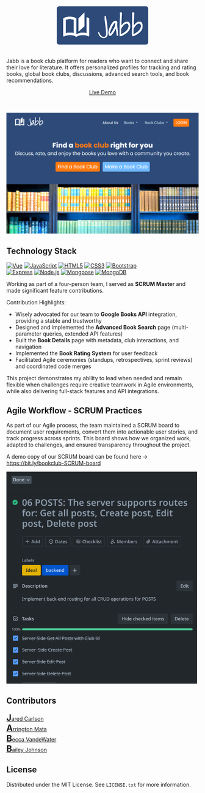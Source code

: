 <!-- PROJECT LOGO -->
<div align="center">
  <a href="https://www.jaredcarlson.dev/bookclub" target="_blank">
    <img src="images/jabb_logo.png" alt="Logo">
  </a>

  <br />
  <br />
  <p align="left">
    Jabb is a book club platform for readers who want to connect and share their love for literature. It offers personalized profiles for tracking and rating books, global book clubs, discussions, advanced search tools, and book recommendations.
  </p>
  <p align="center">
    <a href="https://www.jaredcarlson.dev/bookclub" target="_blank">Live Demo</a>
  </p>
</div>
<br />


<!-- ABOUT THE PROJECT -->
<!-- ## About -->

<!-- [![Contributors][contributors-shield]][contributors-url]
[![Forks][forks-shield]][forks-url]
[![Stargazers][stars-shield]][stars-url]
[![MIT License][license-shield]][license-url] -->

[![Product Name Screen Shot][product-screenshot]](https://www.jaredcarlson.dev/bookclub)


## Technology Stack 

 [![Vue][Vue.js]][Vue-url] [![JavaScript][JavaScript]][JavaScript-url] [![HTML5][HTML5]][HTML5-url] [![CSS3][CSS3]][CSS3-url] [![Bootstrap][Bootstrap]][Bootstrap-url]  
[![Express][Express]][Express-url] [![Node.js][Node.js]][Node.js-url] [![Mongoose][Mongoose]][Mongoose-url] [![MongoDB][MongoDB]][MongoDB-url]

Working as part of a four-person team, I served as **SCRUM Master** and made significant feature contributions. 

Contribution Highlights:

- Wisely advocated for our team to **Google Books API** integration, providing a stable and trustworthy
- Designed and implemented the **Advanced Book Search** page (multi-parameter queries, extended API features)  
- Built the **Book Details** page with metadata, club interactions, and navigation  
- Implemented the **Book Rating System** for user feedback  
- Facilitated Agile ceremonies (standups, retrospectives, sprint reviews) and coordinated code merges  

This project demonstrates my ability to lead when needed and remain flexible when challenges require creative teamwork in Agile environments, while also delivering full-stack features and API integrations.

## Agile Workflow - SCRUM Practices
As part of our Agile process, the team maintained a SCRUM board to document user requirements, convert them into actionable user stories, and track progress across sprints. This board shows how we organized work, adapted to challenges, and ensured transparency throughout the project.

A demo copy of our SCRUM board can be found here &rarr;
<https://bit.ly/bookclub-SCRUM-board>

<a href="https://www.jaredcarlson.dev/bookclub" target="_blank">
    <img src="images/readme_scrum_board_06.png" alt="scrum" width="500">
  </a>


## Contributors

<a href="https://www.jaredcarlson.dev" target="_blank"><span style="font-size: 1.4rem; font-weight: bold">J</span>ared Carlson</a>  
<a href="https://github.com/ArrMata" target="_blank"><span style="font-size: 1.4rem; font-weight: bold">A</span>rrington Mata</a>  
<a href="https://github.com/RebeccaVandeWater" target="_blank"><span style="font-size: 1.4rem; font-weight: bold">B</span>ecca VandeWater</a>  
<a href="https://github.com/bjohnson93" target="_blank"><span style="font-size: 1.4rem; font-weight: bold">B</span>ailey Johnson</a>



<!-- CONTACT -->
<!--
## Contact

Jared Carlson   
Portfolio: <a href="https://www.jaredcarlson.dev" target="_blank">www.jaredcarlson.dev</a>  
LinkedIn: <a href="https://linkedin.com/in/jaredrcarlson" target="_blank">jaredrcarlson</a>  
Email: <a href="mailto:jared@jaredcarlson.dev">jared@jaredcarlson.dev</a>  
-->


<!-- LICENSE -->
## License

Distributed under the MIT License. See `LICENSE.txt` for more information.



<!-- MARKDOWN LINKS & IMAGES -->
<!-- https://www.markdownguide.org/basic-syntax/#reference-style-links -->
[contributors-shield]: https://img.shields.io/github/contributors/jaredrcarlson/bookclub.svg?style=for-the-badge
[contributors-url]: https://github.com/jaredrcarlson/bookclub/graphs/contributors
[forks-shield]: https://img.shields.io/github/forks/jaredrcarlson/bookclub.svg?style=for-the-badge
[forks-url]: https://github.com/jaredrcarlson/bookclub/network/members
[stars-shield]: https://img.shields.io/github/stars/jaredrcarlson/bookclub.svg?style=for-the-badge
[stars-url]: https://github.com/jaredrcarlson/bookclub/stargazers
[issues-shield]: https://img.shields.io/github/issues/jaredrcarlson/bookclub.svg?style=for-the-badge
[issues-url]: https://github.com/jaredrcarlson/bookclub/issues
[license-shield]: https://img.shields.io/github/license/jaredrcarlson/bookclub.svg?style=for-the-badge
[license-url]: https://github.com/jaredrcarlson/bookclub/blob/master/LICENSE.txt
[linkedin-shield]: https://img.shields.io/badge/-LinkedIn-black.svg?style=for-the-badge&logo=linkedin&colorB=555
[linkedin-url]: https://linkedin.com/in/jaredrcarlson
[product-screenshot]: images/jabb_screenshot.png

[HTML5]: https://img.shields.io/badge/HTML5-252526?style=for-the-badge&logo=html5
[HTML5-url]: https://developer.mozilla.org/en-US/docs/Glossary/HTML5
[CSS3]: https://img.shields.io/badge/CSS3-252526?style=for-the-badge&logo=css3&logoColor=1572B6
[CSS3-url]: https://developer.mozilla.org/en-US/docs/Web/CSS
[Bootstrap]: https://img.shields.io/badge/Bootstrap-252526?style=for-the-badge&logo=bootstrap
[Bootstrap-url]: https://getbootstrap.com
[JavaScript]: https://img.shields.io/badge/JavaScript-252526?style=for-the-badge&logo=javascript
[JavaScript-url]: https://www.javascript.com/
[Vue.js]: https://img.shields.io/badge/Vue.js-252526?style=for-the-badge&logo=vuedotjs
[Vue-url]: https://vuejs.org/
[Node.js]: https://img.shields.io/badge/Node.js-252526?style=for-the-badge&logo=nodedotjs
[Node.js-url]: https://nodejs.org/en
[Express]: https://img.shields.io/badge/Express-252525?style=for-the-badge&logo=express
[Express-url]: https://expressjs.com/
[MongoDB]: https://img.shields.io/badge/MongoDB-252526?style=for-the-badge&logo=mongodb
[MongoDB-url]: https://www.mongodb.com/
[Mongoose]: https://img.shields.io/badge/Mongoose-252526?style=for-the-badge&logo=mongoose&logoColor=880000
[Mongoose-url]: https://mongoosejs.com/
[ASP.NET]: https://img.shields.io/badge/.NET-252526?style=for-the-badge&logo=dotnet
[ASP.NET-url]: https://dotnet.microsoft.com/en-us/apps/aspnet
[MySQL]: https://img.shields.io/badge/MySQL-252526?style=for-the-badge&logo=mysql
[MySQL-url]: https://www.mysql.com/
[Next.js]: https://img.shields.io/badge/next.js-252526?style=for-the-badge&logo=nextdotjs
[Next-url]: https://nextjs.org/
[React.js]: https://img.shields.io/badge/React-252526?style=for-the-badge&logo=react
[React-url]: https://reactjs.org/
[Angular.io]: https://img.shields.io/badge/Angular-252526?style=for-the-badge&logo=angular
[Angular-url]: https://angular.io/
[Svelte.dev]: https://img.shields.io/badge/Svelte-252526?style=for-the-badge&logo=svelte
[Svelte-url]: https://svelte.dev/
[Laravel.com]: https://img.shields.io/badge/Laravel-252526?style=for-the-badge&logo=laravel
[Laravel-url]: https://laravel.com
[JQuery.com]: https://img.shields.io/badge/jQuery-252526?style=for-the-badge&logo=jquery
[JQuery-url]: https://jquery.com 